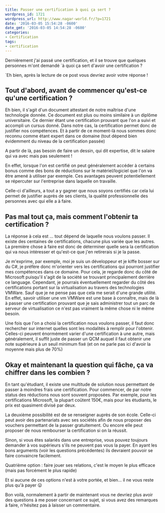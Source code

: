 ```yaml
---
title: Passer une certification à quoi ça sert ?
wordpress_id: 1721
wordpress_url: http://www.nagar-world.fr/?p=1721
date: '2016-03-05 15:54:28 -0600'
date_gmt: '2016-03-05 14:54:28 -0600'
categories:
- Certification
tags:
- certification
---
```


Dernièrement j'ai passé une certification, et il se trouve que quelques personnes m'ont demandé `à quoi ça sert d'avoir une certification ?

`Eh bien, après la lecture de ce post vous devriez avoir votre réponse !

<!--more-->

## Tout d'abord, avant de commencer qu'est-ce qu'une certification ?

Eh bien, il s'agit d'un document attestant de notre maîtrise d'une technologie donnée. Ce document est plus ou moins similaire à un diplôme universitaire. Ce dernier étant une certification prouvant que l'on a suivi et accompli un cursus donné. Dans notre cas, la certification permet donc de justifier nos compétences. Et à partir de ce moment-là nous sommes donc reconnu comme étant expert dans ce domaine (tout dépend bien évidemment du niveau de la certification passée)

A partir de là, pas besoin de faire un dessin, qui dit expertise, dit le salaire qui va avec mais pas seulement !

En effet, lorsque l'on est certifié on peut généralement accéder à certains bonus comme des bons de réductions sur le matériel/logiciel que l'on va être amené à utiliser par exemple. Ces avantages peuvent potentiellement se répercuter sur l'entreprise dans laquelle on travaille.

Celle-ci d'ailleurs, a tout a y gagner que nous soyons certifiés car cela lui permet de justifier auprès de ses clients, la qualité professionnelle des personnes avec qui elle a à faire.

## Pas mal tout ça, mais comment l'obtenir ta certification ?

La réponse à cela est ... tout dépend de laquelle nous voulons passer. Il existe des centaines de certifications, chacune plus variée que les autres. La première chose à faire est donc de déterminer quelle sera la certification qui va nous intéresser et qu'est-ce que j'en retirerais si je la passe.

Je m'exprime, par exemple, moi je suis un développeur et je kiffe bosser sur du C#, je préfère donc m'orienter vers les certifications qui pourront justifier mes compétences dans ce domaine. Pour cela, je regarde donc du côté de Microsoft puisqu'il s'agit de la société se trouvant principalement derrière ce language. Cependant, je pourrais éventuellement regarder du côté des certifications portant sur la virtualisation au travers des technologies VMWare. Sauf que je ne pense pas que cela me serait d'une grande utilité. En effet, savoir utiliser une vm VMWare est une base à connaître, mais de là à passer une certification prouvant que je sais administrer tout un parc de serveur de virtualisation ce n'est pas vraiment la même chose ni le même besoin.

Une fois que l'on a choisi la certification nous voulons passer, il faut donc rechercher sur internet quelles sont les modalités à remplir pour l'obtenir. Celles-ci peuvent énormément varier d'une certification à une autre, mais généralement, il suffit juste de passer un QCM auquel il faut obtenir une note supérieure à un seuil minimum fixé (et on ne parle pas ici d'avoir la moyenne mais plus de 70%)

## Okay et maintenant la question qui fâche, ça va chiffrer dans les combien ?

En tant qu'étudiant, il existe une multitude de solution nous permettant de passer à moindres frais une certification. Pour commencer, de par notre status des réductions nous sont souvent proposées. Par exemple, pour les certifications Microsoft, la plupart coûtent 150€, mais pour les étudiants, le prix est quasiment divisé par deux.

La deuxième possibilité est de se renseigner auprès de son école. Celle-ci peut avoir des partenariats avec ses sociétés afin de nous proposer des vouchers permettant de la passer gratuitement. Ou encore elle peut proposer de nous rembourser la certification si on la réussit.

Sinon, si vous êtes salariés dans une entreprise, vous pouvez toujours demander à vos supérieurs s'ils ne peuvent pas vous la payer. En ayant les bons arguments (voir les questions précédentes) ils devraient pouvoir se faire convaincre facilement.

Quatrième option : faire jouer ses relations, c'est le moyen le plus efficace (mais pas forcément le plus rapide)

Et si aucune de ces options n'est à votre portée, et bien… il ne vous reste plus qu'à payer 😛

Bon voilà, normalement à partir de maintenant vous ne devriez plus avoir des questions à me poser concernant ce sujet, si vous avez des remarques à faire, n'hésitez pas à laisser un commentaire.
